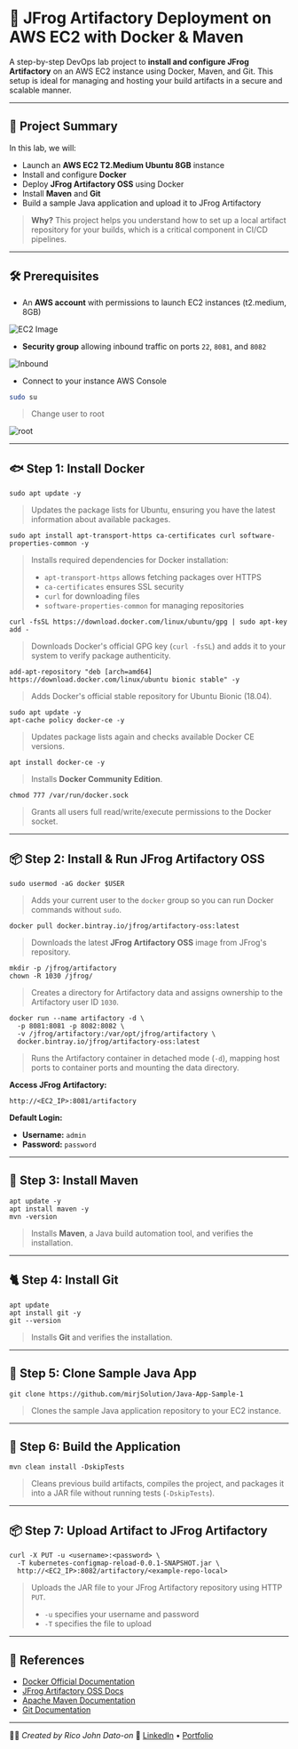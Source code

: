 # 🚀 JFrog Artifactory Deployment on AWS EC2 with Docker & Maven

A step-by-step DevOps lab project to **install and configure JFrog Artifactory** on an AWS EC2 instance using Docker, Maven, and Git. This setup is ideal for managing and hosting your build artifacts in a secure and scalable manner.

---

## 📅 Project Summary

In this lab, we will:

- Launch an **AWS EC2 T2.Medium Ubuntu 8GB** instance
- Install and configure **Docker**
- Deploy **JFrog Artifactory OSS** using Docker
- Install **Maven** and **Git**
- Build a sample Java application and upload it to JFrog Artifactory

> **Why?** This project helps you understand how to set up a local artifact repository for your builds, which is a critical component in CI/CD pipelines.

---

## 🛠️ Prerequisites

- An **AWS account** with permissions to launch EC2 instances (t2.medium, 8GB)

![EC2 Image](images/ec2.png)

- **Security group** allowing inbound traffic on ports `22`, `8081`, and `8082`

![Inbound](images/inbound.png)

- Connect to your instance AWS Console

```bash
sudo su
```

> Change user to root

![root](images/root.png)

---

## 🐟 Step 1: Install Docker

```
sudo apt update -y
```

> Updates the package lists for Ubuntu, ensuring you have the latest information about available packages.

```
sudo apt install apt-transport-https ca-certificates curl software-properties-common -y
```

> Installs required dependencies for Docker installation:
>
> - `apt-transport-https` allows fetching packages over HTTPS
> - `ca-certificates` ensures SSL security
> - `curl` for downloading files
> - `software-properties-common` for managing repositories

```
curl -fsSL https://download.docker.com/linux/ubuntu/gpg | sudo apt-key add -
```

> Downloads Docker's official GPG key (`curl -fsSL`) and adds it to your system to verify package authenticity.

```
add-apt-repository "deb [arch=amd64] https://download.docker.com/linux/ubuntu bionic stable" -y
```

> Adds Docker's official stable repository for Ubuntu Bionic (18.04).

```
sudo apt update -y
apt-cache policy docker-ce -y
```

> Updates package lists again and checks available Docker CE versions.

```
apt install docker-ce -y
```

> Installs **Docker Community Edition**.

```
chmod 777 /var/run/docker.sock
```

> Grants all users full read/write/execute permissions to the Docker socket.

---

## 📦 Step 2: Install & Run JFrog Artifactory OSS

```
sudo usermod -aG docker $USER
```

> Adds your current user to the `docker` group so you can run Docker commands without `sudo`.

```
docker pull docker.bintray.io/jfrog/artifactory-oss:latest
```

> Downloads the latest **JFrog Artifactory OSS** image from JFrog's repository.

```
mkdir -p /jfrog/artifactory
chown -R 1030 /jfrog/
```

> Creates a directory for Artifactory data and assigns ownership to the Artifactory user ID `1030`.

```
docker run --name artifactory -d \
  -p 8081:8081 -p 8082:8082 \
  -v /jfrog/artifactory:/var/opt/jfrog/artifactory \
  docker.bintray.io/jfrog/artifactory-oss:latest
```

> Runs the Artifactory container in detached mode (`-d`), mapping host ports to container ports and mounting the data directory.

**Access JFrog Artifactory:**

```
http://<EC2_IP>:8081/artifactory
```

**Default Login:**

- **Username:** `admin`
- **Password:** `password`

---

## 📁 Step 3: Install Maven

```
apt update -y
apt install maven -y
mvn -version
```

> Installs **Maven**, a Java build automation tool, and verifies the installation.

---

## 🐈 Step 4: Install Git

```
apt update
apt install git -y
git --version
```

> Installs **Git** and verifies the installation.

---

## 🔖 Step 5: Clone Sample Java App

```
git clone https://github.com/mirjSolution/Java-App-Sample-1
```

> Clones the sample Java application repository to your EC2 instance.

---

## 💪 Step 6: Build the Application

```
mvn clean install -DskipTests
```

> Cleans previous build artifacts, compiles the project, and packages it into a JAR file without running tests (`-DskipTests`).

---

## 📦 Step 7: Upload Artifact to JFrog Artifactory

```
curl -X PUT -u <username>:<password> \
  -T kubernetes-configmap-reload-0.0.1-SNAPSHOT.jar \
  http://<EC2_IP>:8082/artifactory/<example-repo-local>
```

> Uploads the JAR file to your JFrog Artifactory repository using HTTP `PUT`.
>
> - `-u` specifies your username and password
> - `-T` specifies the file to upload

---

## 🔗 References

- [Docker Official Documentation](https://docs.docker.com/reference/)
- [JFrog Artifactory OSS Docs](https://jfrog.com/help/r/jfrog-artifactory-documentation/jfrog-artifactory)
- [Apache Maven Documentation](https://maven.apache.org/guides/index.html)
- [Git Documentation](https://git-scm.com/doc)

---

🧑‍💻 _Created by Rico John Dato-on_
🔗 [LinkedIn](https://www.linkedin.com/in/rico-john-dato-on) • [Portfolio](https://ricodatoon.netlify.app)
